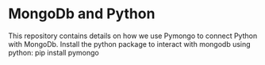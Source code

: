 # MongoDb and Python
This repository contains details on how we use Pymongo to connect Python with MongoDb.
Install the python package to interact with mongodb using python:
    pip install pymongo
